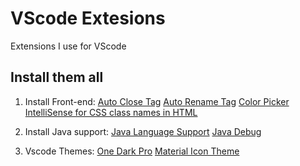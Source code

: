 # VScode Extesions
Extensions I use for VScode

## Install them all

1. Install Front-end: 
[Auto Close Tag](https://marketplace.visualstudio.com/items?itemName=formulahendry.auto-close-tag)
[Auto Rename Tag](https://marketplace.visualstudio.com/items?itemName=formulahendry.auto-rename-tag)
[Color Picker](https://marketplace.visualstudio.com/items?itemName=anseki.vscode-color)
[IntelliSense for CSS class names in HTML](https://marketplace.visualstudio.com/items?itemName=Zignd.html-css-class-completion)

2. Install Java support:
[Java Language Support](https://marketplace.visualstudio.com/items?itemName=georgewfraser.vscode-javac)
[Java Debug](https://marketplace.visualstudio.com/items?itemName=DSnake.java-debug)

3. Vscode Themes:
[One Dark Pro](https://marketplace.visualstudio.com/items?itemName=zhuangtongfa.Material-theme)
[Material Icon Theme](https://marketplace.visualstudio.com/items?itemName=PKief.material-icon-theme)